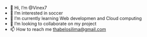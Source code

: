 - 👋 Hi, I’m @Vinex7
- 👀 I’m interested in soccer
- 🌱 I’m currently learning Web developmen and Cloud computing
- 💞️ I’m looking to collaborate on my project
- 📫 How to reach me thabelosilima@gmail.com

<!---
Vinex7/Vinex7 is a ✨ special ✨ repository because its `README.md` (this file) appears on your GitHub profile.
You can click the Preview link to take a look at your changes.
--->
